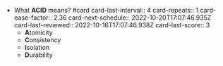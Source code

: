 - What **ACID** means? #card
  card-last-interval:: 4
  card-repeats:: 1
  card-ease-factor:: 2.36
  card-next-schedule:: 2022-10-20T17:07:46.935Z
  card-last-reviewed:: 2022-10-16T17:07:46.938Z
  card-last-score:: 3
	- **A**tomicity
	- **C**onsistency
	- **I**solation
	- **D**urability